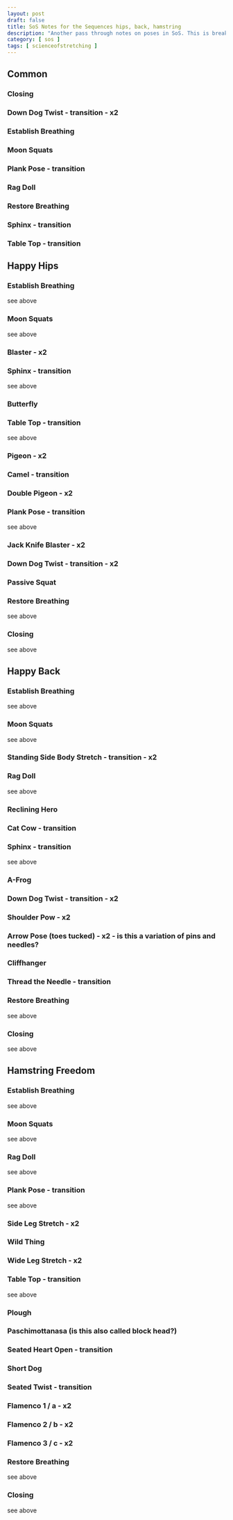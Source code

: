 ```yaml
---
layout: post
draft: false
title: SoS Notes for the Sequences hips, back, hamstring
description: "Another pass through notes on poses in SoS. This is breaking it down by the three sequences we have as a base: hips, back, hamstring"
category: [ sos ]
tags: [ scienceofstretching ]
---
```


## Common
### Closing
### Down Dog Twist - transition - x2
### Establish Breathing
### Moon Squats
### Plank Pose - transition
### Rag Doll
### Restore Breathing
### Sphinx - transition
### Table Top - transition

## Happy Hips
### Establish Breathing
see above
### Moon Squats
see above
### Blaster - x2
### Sphinx - transition
see above
### Butterfly
### Table Top - transition
see above
### Pigeon - x2
### Camel - transition
### Double Pigeon - x2
### Plank Pose - transition
see above
### Jack Knife Blaster - x2
### Down Dog Twist - transition - x2
### Passive Squat
### Restore Breathing
see above
### Closing
see above

## Happy Back
### Establish Breathing
see above
### Moon Squats
see above
### Standing Side Body Stretch - transition - x2
### Rag Doll
see above
### Reclining Hero
### Cat Cow - transition
### Sphinx - transition
see above
### A-Frog 
### Down Dog Twist - transition - x2
### Shoulder Pow - x2
### Arrow Pose (toes tucked) - x2 - is this a variation of pins and needles?
### Cliffhanger
### Thread the Needle - transition
### Restore Breathing
see above
### Closing
see above

## Hamstring Freedom

### Establish Breathing
see above
### Moon Squats
see above
### Rag Doll
see above
### Plank Pose - transition
see above
### Side Leg Stretch - x2
### Wild Thing
### Wide Leg Stretch - x2
### Table Top - transition
see above
### Plough
### Paschimottanasa (is this also called block head?)
### Seated Heart Open - transition
### Short Dog 
### Seated Twist - transition
### Flamenco 1 / a - x2
### Flamenco 2 / b - x2
### Flamenco 3 / c - x2
### Restore Breathing
see above
### Closing
see above
